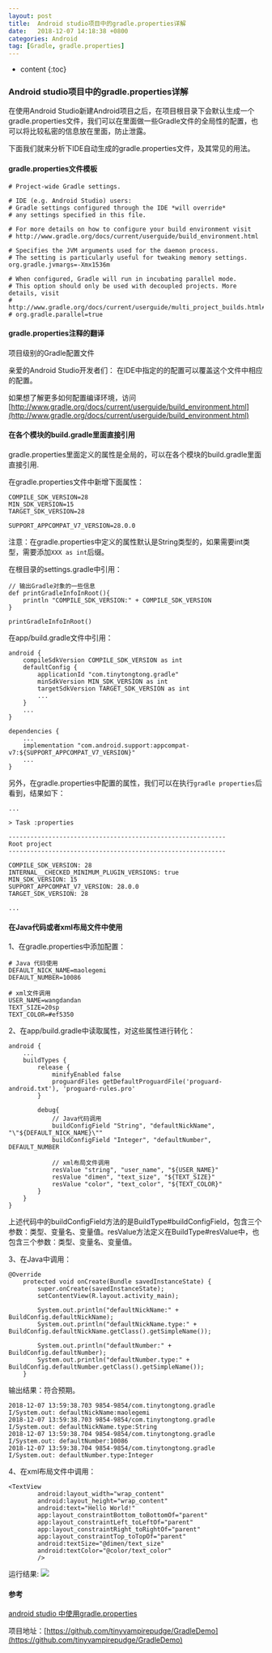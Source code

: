 ```yaml
---
layout: post
title:  Android studio项目中的gradle.properties详解
date:   2018-12-07 14:18:38 +0800
categories: Android
tag: [Gradle, gradle.properties]
---
```


* content
{:toc}



### Android studio项目中的gradle.properties详解

在使用Android Studio新建Android项目之后，在项目根目录下会默认生成一个gradle.properties文件，我们可以在里面做一些Gradle文件的全局性的配置，也可以将比较私密的信息放在里面，防止泄露。

下面我们就来分析下IDE自动生成的gradle.properties文件，及其常见的用法。

#### gradle.properties文件模板

```
# Project-wide Gradle settings.

# IDE (e.g. Android Studio) users:
# Gradle settings configured through the IDE *will override*
# any settings specified in this file.

# For more details on how to configure your build environment visit
# http://www.gradle.org/docs/current/userguide/build_environment.html

# Specifies the JVM arguments used for the daemon process.
# The setting is particularly useful for tweaking memory settings.
org.gradle.jvmargs=-Xmx1536m

# When configured, Gradle will run in incubating parallel mode.
# This option should only be used with decoupled projects. More details, visit
# http://www.gradle.org/docs/current/userguide/multi_project_builds.html#sec:decoupled_projects
# org.gradle.parallel=true

```

#### gradle.properties注释的翻译
项目级别的Gradle配置文件

亲爱的Android Studio开发者们：
在IDE中指定的的配置可以覆盖这个文件中相应的配置。

如果想了解更多如何配置编译环境，访问[http://www.gradle.org/docs/current/userguide/build_environment.html](http://www.gradle.org/docs/current/userguide/build_environment.html)


#### 在各个模块的build.gradle里面直接引用

gradle.properties里面定义的属性是全局的，可以在各个模块的build.gradle里面直接引用.

在gradle.properties文件中新增下面属性：

```
COMPILE_SDK_VERSION=28
MIN_SDK_VERSION=15
TARGET_SDK_VERSION=28

SUPPORT_APPCOMPAT_V7_VERSION=28.0.0
```

注意：在gradle.properties中定义的属性默认是String类型的，如果需要int类型，需要添加`XXX as int`后缀。

在根目录的settings.gradle中引用：

```
// 输出Gradle对象的一些信息
def printGradleInfoInRoot(){
    println "COMPILE_SDK_VERSION:" + COMPILE_SDK_VERSION
}

printGradleInfoInRoot()
```

在app/build.gradle文件中引用：

```
android {
    compileSdkVersion COMPILE_SDK_VERSION as int
    defaultConfig {
        applicationId "com.tinytongtong.gradle"
        minSdkVersion MIN_SDK_VERSION as int
        targetSdkVersion TARGET_SDK_VERSION as int
        ...
    }
    ...
}

dependencies {
    ...
    implementation "com.android.support:appcompat-v7:${SUPPORT_APPCOMPAT_V7_VERSION}"
    ...
}
```

另外，在gradle.properties中配置的属性，我们可以在执行`gradle properties`后看到，结果如下：

```
...

> Task :properties

------------------------------------------------------------
Root project
------------------------------------------------------------

COMPILE_SDK_VERSION: 28
INTERNAL__CHECKED_MINIMUM_PLUGIN_VERSIONS: true
MIN_SDK_VERSION: 15
SUPPORT_APPCOMPAT_V7_VERSION: 28.0.0
TARGET_SDK_VERSION: 28

...
```

#### 在Java代码或者xml布局文件中使用

1、在gradle.properties中添加配置：

```
# Java 代码使用
DEFAULT_NICK_NAME=maolegemi
DEFAULT_NUMBER=10086

# xml文件调用
USER_NAME=wangdandan
TEXT_SIZE=20sp
TEXT_COLOR=#ef5350
```

2、在app/build.gradle中读取属性，对这些属性进行转化：

```
android {
    ...
    buildTypes {
        release {
            minifyEnabled false
            proguardFiles getDefaultProguardFile('proguard-android.txt'), 'proguard-rules.pro'
        }

        debug{
            // Java代码调用
            buildConfigField "String", "defaultNickName", "\"${DEFAULT_NICK_NAME}\""
            buildConfigField "Integer", "defaultNumber", DEFAULT_NUMBER

            // xml布局文件调用
            resValue "string", "user_name", "${USER_NAME}"
            resValue "dimen", "text_size", "${TEXT_SIZE}"
            resValue "color", "text_color", "${TEXT_COLOR}"
        }
    }
}
```

上述代码中的buildConfigField方法的是BuildType#buildConfigField，包含三个参数：类型、变量名、变量值。resValue方法定义在BuildType#resValue中，也包含三个参数：类型、变量名、变量值。

3、在Java中调用：

```
@Override
    protected void onCreate(Bundle savedInstanceState) {
        super.onCreate(savedInstanceState);
        setContentView(R.layout.activity_main);

        System.out.println("defaultNickName:" + BuildConfig.defaultNickName);
        System.out.println("defaultNickName.type:" + BuildConfig.defaultNickName.getClass().getSimpleName());

        System.out.println("defaultNumber:" + BuildConfig.defaultNumber);
        System.out.println("defaultNumber.type:" + BuildConfig.defaultNumber.getClass().getSimpleName());
    }
```

输出结果：符合预期。

```
2018-12-07 13:59:38.703 9854-9854/com.tinytongtong.gradle I/System.out: defaultNickName:maolegemi
2018-12-07 13:59:38.703 9854-9854/com.tinytongtong.gradle I/System.out: defaultNickName.type:String
2018-12-07 13:59:38.704 9854-9854/com.tinytongtong.gradle I/System.out: defaultNumber:10086
2018-12-07 13:59:38.704 9854-9854/com.tinytongtong.gradle I/System.out: defaultNumber.type:Integer
```

4、在xml布局文件中调用：

```
<TextView
        android:layout_width="wrap_content"
        android:layout_height="wrap_content"
        android:text="Hello World!"
        app:layout_constraintBottom_toBottomOf="parent"
        app:layout_constraintLeft_toLeftOf="parent"
        app:layout_constraintRight_toRightOf="parent"
        app:layout_constraintTop_toTopOf="parent"
        android:textSize="@dimen/text_size"
        android:textColor="@color/text_color"
        />
```

运行结果:
![](https://tinytongtong-1255688482.cos.ap-beijing.myqcloud.com/50EB9F76E845152940E36CA5974A8E5C.jpg)



#### 参考

[android studio 中使用gradle.properties](https://www.jianshu.com/p/a6d1c4a0550e)

项目地址：[https://github.com/tinyvampirepudge/GradleDemo](https://github.com/tinyvampirepudge/GradleDemo)
